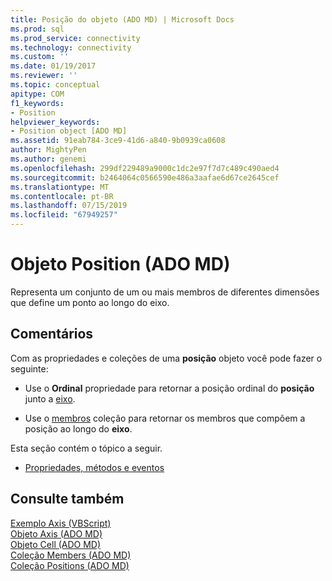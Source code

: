 ```yaml
---
title: Posição do objeto (ADO MD) | Microsoft Docs
ms.prod: sql
ms.prod_service: connectivity
ms.technology: connectivity
ms.custom: ''
ms.date: 01/19/2017
ms.reviewer: ''
ms.topic: conceptual
apitype: COM
f1_keywords:
- Position
helpviewer_keywords:
- Position object [ADO MD]
ms.assetid: 91eab784-3ce9-41d6-a840-9b0939ca0608
author: MightyPen
ms.author: genemi
ms.openlocfilehash: 299df229489a9000c1dc2e97f7d7c489c490aed4
ms.sourcegitcommit: b2464064c0566590e486a3aafae6d67ce2645cef
ms.translationtype: MT
ms.contentlocale: pt-BR
ms.lasthandoff: 07/15/2019
ms.locfileid: "67949257"
---
```

# <a name="position-object-ado-md"></a>Objeto Position (ADO MD)
Representa um conjunto de um ou mais membros de diferentes dimensões que define um ponto ao longo do eixo.  
  
## <a name="remarks"></a>Comentários  
 Com as propriedades e coleções de uma **posição** objeto você pode fazer o seguinte:  
  
-   Use o **Ordinal** propriedade para retornar a posição ordinal do **posição** junto a [eixo](../../../ado/reference/ado-md-api/axis-object-ado-md.md).  
  
-   Use o [membros](../../../ado/reference/ado-md-api/members-collection-ado-md.md) coleção para retornar os membros que compõem a posição ao longo do **eixo**.  
  
 Esta seção contém o tópico a seguir.  
  
-   [Propriedades, métodos e eventos](../../../ado/reference/ado-md-api/position-object-properties-methods-and-events.md)  
  
## <a name="see-also"></a>Consulte também  
 [Exemplo Axis (VBScript)](../../../ado/reference/ado-md-api/axis-example-vbscript.md)   
 [Objeto Axis (ADO MD)](../../../ado/reference/ado-md-api/axis-object-ado-md.md)   
 [Objeto Cell (ADO MD)](../../../ado/reference/ado-md-api/cell-object-ado-md.md)   
 [Coleção Members (ADO MD)](../../../ado/reference/ado-md-api/members-collection-ado-md.md)   
 [Coleção Positions (ADO MD)](../../../ado/reference/ado-md-api/positions-collection-ado-md.md)
